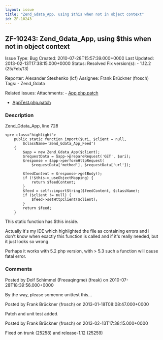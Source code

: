 ```yaml
---
layout: issue
title: "Zend_Gdata_App, using $this when not in object context"
id: ZF-10243
---
```


ZF-10243: Zend\_Gdata\_App, using $this when not in object context
------------------------------------------------------------------

 Issue Type: Bug Created: 2010-07-28T15:57:39.000+0000 Last Updated: 2013-02-13T17:38:15.000+0000 Status: Resolved Fix version(s): - 1.12.2 (25/Feb/13)
 
 Reporter:  Alexander Steshenko (lcf)  Assignee:  Frank Brückner (frosch)  Tags: - Zend\_Gdata
 
 Related issues: 
 Attachments: - [App.php.patch](/issues/secure/attachment/15231/App.php.patch)
- [AppTest.php.patch](/issues/secure/attachment/15233/AppTest.php.patch)
 
### Description

Zend\_Gdata\_App, line 728

 
    <pre class="highlight">
        public static function import($uri, $client = null,
            $className='Zend_Gdata_App_Feed')
        {
            $app = new Zend_Gdata_App($client);
            $requestData = $app->prepareRequest('GET', $uri);
            $response = $app->performHttpRequest(
                $requestData['method'], $requestData['url']);
    
            $feedContent = $response->getBody();
            if (!$this->_useObjectMapping) {
                return $feedContent;
            }
            $feed = self::importString($feedContent, $className);
            if ($client != null) {
                $feed->setHttpClient($client);
            }
            return $feed;
        }


This static function has $this inside.

Actually it's my IDE which highlighted the file as containing errors and I don't know when exactly this function is called and if it's really needed, but it just looks so wrong.

Perhaps it works with 5.2 php version, with > 5.3 such a function will cause fatal error.

 

 

### Comments

Posted by Dolf Schimmel (Freeaqingme) (freak) on 2010-07-28T18:39:56.000+0000

By the way, please someone unittest this...

 

 

Posted by Frank Brückner (frosch) on 2013-01-18T08:08:47.000+0000

Patch and unit test added.

 

 

Posted by Frank Brückner (frosch) on 2013-02-13T17:38:15.000+0000

Fixed on trunk (25258) and release-1.12 (25259)

 

 